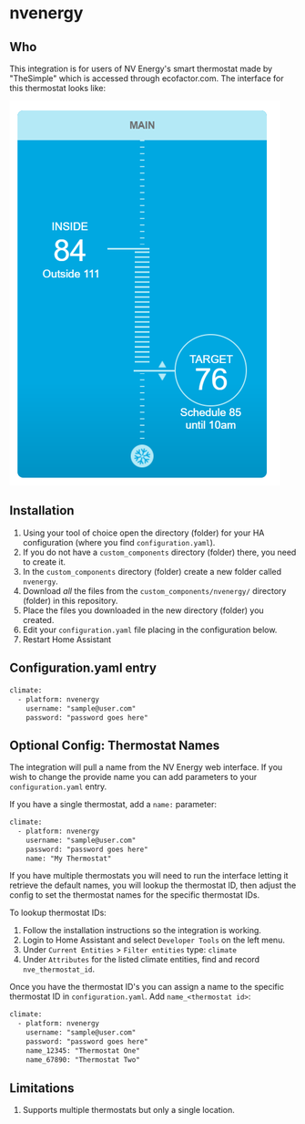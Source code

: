 # nvenergy

## Who

This integration is for users of NV Energy's smart thermostat made by "TheSimple" which is accessed through ecofactor.com. The interface for this thermostat looks like:

![Example of NV Energy Thermostat interface](images/interface-example.png)

## Installation

1. Using your tool of choice open the directory (folder) for your HA configuration (where you find `configuration.yaml`).
2. If you do not have a `custom_components` directory (folder) there, you need to create it.
3. In the `custom_components` directory (folder) create a new folder called `nvenergy`.
4. Download _all_ the files from the `custom_components/nvenergy/` directory (folder) in this repository.
5. Place the files you downloaded in the new directory (folder) you created.
6. Edit your `configuration.yaml` file placing in the configuration below.
6. Restart Home Assistant

## Configuration.yaml entry

```
climate:
  - platform: nvenergy
    username: "sample@user.com"
    password: "password goes here"
```

## Optional Config: Thermostat Names

The integration will pull a name from the NV Energy web interface. If you wish to change the provide name you can add parameters to your `configuration.yaml` entry.

If you have a single thermostat, add a `name:` parameter:

```
climate:
  - platform: nvenergy
    username: "sample@user.com"
    password: "password goes here"
	name: "My Thermostat"
```

If you have multiple thermostats you will need to run the interface letting it retrieve the default names, you will lookup the thermostat ID, then adjust the config to set
the thermostat names for the specific thermostat IDs.

To lookup thermostat IDs:
1. Follow the installation instructions so the integration is working.
2. Login to Home Assistant and select `Developer Tools` on the left menu.
3. Under `Current Entities` > `Filter entities` type: `climate`
4. Under `Attributes` for the listed climate entities, find and record `nve_thermostat_id`.

Once you have the thermostat ID's you can assign a name to the specific thermostat ID in `configuration.yaml`. Add `name_<thermostat id>`:

```
climate:
  - platform: nvenergy
    username: "sample@user.com"
    password: "password goes here"
	name_12345: "Thermostat One"
	name_67890: "Thermostat Two"
```

## Limitations

1. Supports multiple thermostats but only a single location.